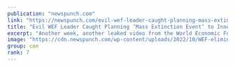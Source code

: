 ```yaml
---
publication: "newspunch.com"
link: "https://newspunch.com/evil-wef-leader-caught-planning-mass-extinction-event-to-inner-circle/"
title: "Evil WEF Leader Caught Planning ‘Mass Extinction Event’ to Inner Circle - News Punch"
excerpt: "Another week, another leaked video from the World Economic Forum featuring Klaus Schwab's advisors casually discussing their plans to depopulate the planet."
image: "https://cdn.newspunch.com/wp-content/uploads/2022/10/WEF-eliminate-population.jpg.optimal.jpg"
group: con
rank: 7
---
```

